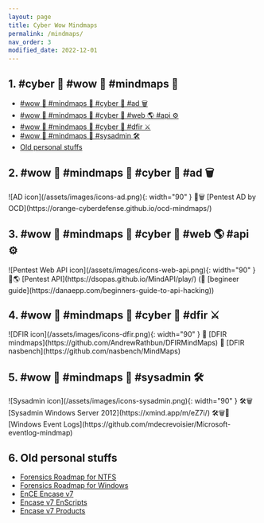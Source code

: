 ```yaml
---
layout: page
title: Cyber Wow Mindmaps
permalink: /mindmaps/
nav_order: 3
modified_date: 2022-12-01
---
```


##  1. <a name='cyberwowmindmaps'></a>#cyber 🔫 #wow 👀 #mindmaps 🧠


<!-- vscode-markdown-toc -->
* [#wow 👀 #mindmaps 🧠 #cyber 🔫 #ad 🗑️](#wowmindmapscyberad)
* [#wow 👀 #mindmaps 🧠 #cyber 🔫 #web 🌎 #api ⚙️](#wowmindmapscyberwebapi)
* [#wow 👀 #mindmaps 🧠 #cyber 🔫 #dfir ⚔️](#wowmindmapscyberdfir)
* [#wow 👀 #mindmaps 🧠 #sysadmin 🛠️](#wowmindmapssysadmin)
* [Old personal stuffs](#Oldpersonalstuffs)

<!-- vscode-markdown-toc-config
	numbering=true
	autoSave=true
	/vscode-markdown-toc-config -->
<!-- /vscode-markdown-toc -->

##  2. <a name='wowmindmapscyberad'></a>#wow 👀 #mindmaps 🧠 #cyber 🔫 #ad 🗑️ 

<tr><td>
![AD icon](/assets/images/icons-ad.png){: width="90" }
</td>
<td>
📕🗑️ [Pentest AD by OCD](https://orange-cyberdefense.github.io/ocd-mindmaps/)
</td></tr>

##  3. <a name='wowmindmapscyberwebapi'></a>#wow 👀 #mindmaps 🧠 #cyber 🔫 #web 🌎 #api ⚙️

<tr><td>
![Pentest Web API icon](/assets/images/icons-web-api.png){: width="90" }
</td>
<td>
📕🌎 [Pentest API](https://dsopas.github.io/MindAPI/play/) (🔗 [begineer guide](https://danaepp.com/beginners-guide-to-api-hacking))
</td></tr>


##  4. <a name='wowmindmapscyberdfir'></a>#wow 👀 #mindmaps 🧠 #cyber 🔫 #dfir ⚔️

<tr><td>
![DFIR icon](/assets/images/icons-dfir.png){: width="90" }
</td>
<td>
📘 [DFIR mindmaps](https://github.com/AndrewRathbun/DFIRMindMaps)
📘 [DFIR nasbench](https://github.com/nasbench/MindMaps)
</td></tr>

##  5. <a name='wowmindmapssysadmin'></a>#wow 👀 #mindmaps 🧠 #sysadmin 🛠️

<tr><td>
![Sysadmin icon](/assets/images/icons-sysadmin.png){: width="90" }
</td>
<td>
🛠️🗑️️ [Sysadmin Windows Server 2012](https://xmind.app/m/eZ7i/)
🛠️🗑️📃 [Windows Event Logs](https://github.com/mdecrevoisier/Microsoft-eventlog-mindmap)
</td></tr>

##  6. <a name='Oldpersonalstuffs'></a>Old personal stuffs

* [Forensics Roadmap for NTFS](/mindmaps/svg/win-for-ntfs.svg)
* [Forensics Roadmap for Windows](/mindmaps/svg/win-for-invest-roadmap.svg)
* [EnCE Encase v7](/mindmaps/svg/win-for-encase-v7-ence.svg)
* [Encase v7 EnScripts](/mindmaps/svg/win-for-encase-v7-enscript.svg)
* [Encase v7 Products](/mindmaps/svg/win-for-encase-products-2016.svg)


